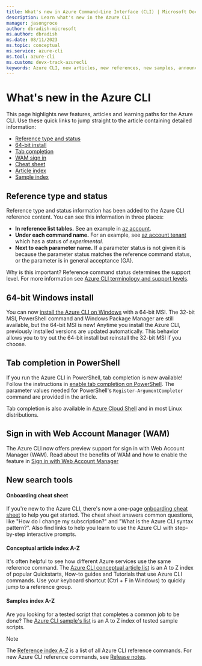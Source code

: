 ```yaml
---
title: What's new in Azure Command-Line Interface (CLI) | Microsoft Docs
description: Learn what's new in the Azure CLI
manager: jasongroce
author: dbradish-microsoft
ms.author: dbradish
ms.date: 08/11/2023
ms.topic: conceptual
ms.service: azure-cli
ms.tool: azure-cli 
ms.custom: devx-track-azurecli
keywords: Azure CLI, new articles, new references, new samples, announcements
---
```

# What's new in the Azure CLI

This page highlights new features, articles and learning paths for the Azure CLI. Use these quick links to jump straight to the article containing detailed information:

- [Reference type and status](#reference-type-and-status)
- [64-bit install](/cli/azure/install-azure-cli-windows#latest-version)
- [Tab completion](/cli/azure/install-azure-cli-windows#enable-tab-completion-on-powershell)
- [WAM sign in](/cli/azure/authenticate-azure-cli#sign-in-with-web-account-manager-wam)
- [Cheat sheet](cheat-sheet-onboarding.md)
- [Article index](reference-docs-index.md)
- [Sample index](samples-index.md)

## Reference type and status

Reference type and status information has been added to the Azure CLI reference content. You can see this information in three places:

- **In reference list tables.** See an example in [az account](/cli/azure/account).
- **Under each command name.** For an example, see [az account tenant](/cli/azure/account/tenant) which has a status of _experimental_.
- **Next to each parameter name.** If a parameter status is not given it is because the parameter status matches the reference command status, or the parameter is in general acceptance (GA).

Why is this important? Reference command status determines the support level. For more information see [Azure CLI terminology and support levels](./reference-types-and-status.md#what-is-reference-status).


## 64-bit Windows install

You can now [install the Azure CLI on Windows](install-azure-cli-windows.md) with a 64-bit MSI. The 32-bit MSI, PowerShell command and Windows Package Manager are still available, but the 64-bit MSI is new! Anytime you install the Azure CLI, previously installed versions are updated automatically. This behavior allows you to try out the 64-bit install but reinstall the 32-bit MSI if you choose.

## Tab completion in PowerShell

If you run the Azure CLI in PowerShell, tab completion is now available! Follow the instructions in [enable tab completion on PowerShell](/cli/azure/install-azure-cli-windows#enable-tab-completion-on-powershell). The parameter values needed for PowerShell's `Register-ArgumentCompleter` command are provided in the article.

Tab completion is also available in [Azure Cloud Shell](/azure/cloud-shell/quickstart?toc=%2Fcli%2Fazure%2Ftoc.json&bc=%2Fcli%2Fazure%2Fbreadcrumb%2Ftoc.json&tabs=azurecli) and in most Linux distributions.

## Sign in with Web Account Manager (WAM)

The Azure CLI now offers preview support for sign in with Web Account Manager (WAM). Read about the benefits of WAM and how to enable the feature in [Sign in with Web Account Manager](/cli/azure/authenticate-azure-cli#sign-in-with-web-account-manager-wam)

## New search tools

#### Onboarding cheat sheet

If you're new to the Azure CLI, there's now a one-page [onboarding cheat sheet](cheat-sheet-onboarding.md) to help you get started. The cheat sheet answers common questions, like "How do I change my subscription?" and "What is the Azure CLI syntax pattern?". Also find links to help you learn to use the Azure CLI with step-by-step interactive prompts.

#### Conceptual article index A-Z

It's often helpful to see how different Azure services use the same reference command. The [Azure CLI conceptual article list](reference-docs-index.md) is an A to Z index of popular Quickstarts, How-to guides and Tutorials that use Azure CLI commands. Use your keyboard shortcut (Ctrl + F in Windows) to quickly jump to a reference group.

#### Samples index A-Z

Are you looking for a tested script that completes a common job to be done? The [Azure CLI sample's list](samples-index.md) is an A to Z index of tested sample scripts.

> [!NOTE]
> The [Reference index A-Z](/cli/azure/reference-index) is a list of all Azure CLI reference commands. For new Azure CLI reference commands, see [Release notes](release-notes-azure-cli.md).
